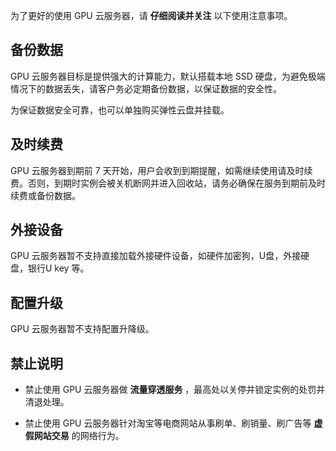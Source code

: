 为了更好的使用 GPU 云服务器，请 **仔细阅读并关注** 以下使用注意事项。

##  备份数据
GPU 云服务器目标是提供强大的计算能力，默认搭载本地 SSD 硬盘，为避免极端情况下的数据丢失，请客户务必定期备份数据，以保证数据的安全性。

为保证数据安全可靠，也可以单独购买弹性云盘并挂载。


##  及时续费

 GPU 云服务器到期前 7 天开始，用户会收到到期提醒，如需继续使用请及时续费。否则，到期时实例会被关机断网并进入回收站，请务必确保在服务到期前及时续费或备份数据。
 
 
 ##  外接设备

   GPU 云服务器暂不支持直接加载外接硬件设备，如硬件加密狗，U盘，外接硬盘，银行U key 等。
	 
##  配置升级

GPU 云服务器暂不支持配置升降级。

##  禁止说明

-  禁止使用 GPU 云服务器做 **流量穿透服务** ，最高处以关停并锁定实例的处罚并清退处理。

-  禁止使用 GPU 云服务器针对淘宝等电商网站从事刷单、刷销量、刷广告等 **虚假网站交易** 的网络行为。